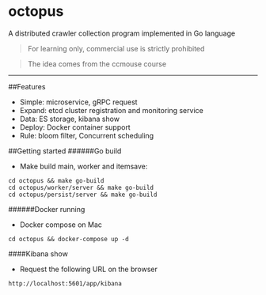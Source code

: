 # octopus
A distributed crawler collection program implemented in Go language



>For learning only, commercial use is strictly prohibited

>The idea comes from the ccmouse course
---

##Features
* Simple: microservice, gRPC request
* Expand: etcd cluster registration and monitoring service
* Data: ES storage, kibana show
* Deploy: Docker container support
* Rule: bloom filter, Concurrent scheduling

##Getting started
######Go build
- Make build main, worker and itemsave:
```
cd octopus && make go-build
cd octopus/worker/server && make go-build
cd octopus/persist/server && make go-build
```
    
######Docker running
- Docker compose on Mac
```
cd octopus && docker-compose up -d
```
    
####Kibana show
- Request the following URL on the browser
```
http://localhost:5601/app/kibana
```
